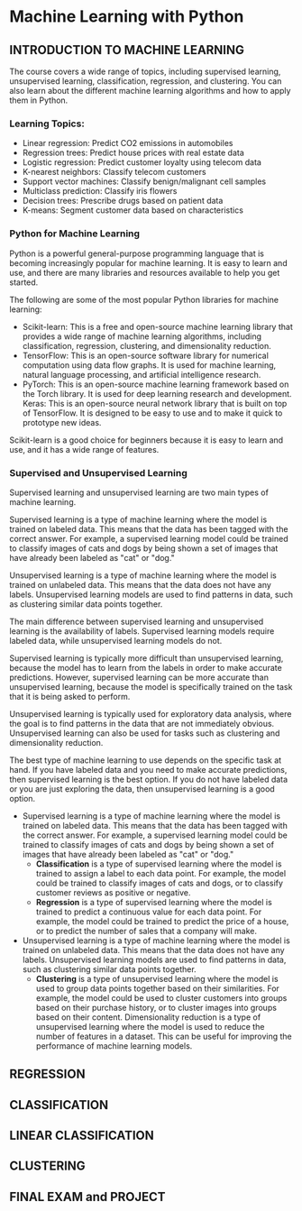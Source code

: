 # Machine Learning with Python

## INTRODUCTION TO MACHINE LEARNING 

The course covers a wide range of topics, including supervised learning, unsupervised learning, classification, regression, and clustering. You can also learn about the different machine learning algorithms and how to apply them in Python.

### Learning Topics:
- Linear regression: Predict CO2 emissions in automobiles
- Regression trees: Predict house prices with real estate data
- Logistic regression: Predict customer loyalty using telecom data
- K-nearest neighbors: Classify telecom customers
- Support vector machines: Classify benign/malignant cell samples
- Multiclass prediction: Classify iris flowers
- Decision trees: Prescribe drugs based on patient data
- K-means: Segment customer data based on characteristics


### Python for Machine Learning

Python is a powerful general-purpose programming language that is becoming increasingly popular for machine learning. It is easy to learn and use, and there are many libraries and resources available to help you get started.

The following are some of the most popular Python libraries for machine learning:

- Scikit-learn: This is a free and open-source machine learning library that provides a wide range of machine learning algorithms, including classification, regression, clustering, and dimensionality reduction.
- TensorFlow: This is an open-source software library for numerical computation using data flow graphs. It is used for machine learning, natural language processing, and artificial intelligence research.
- PyTorch: This is an open-source machine learning framework based on the Torch library. It is used for deep learning research and development.
Keras: This is an open-source neural network library that is built on top of TensorFlow. It is designed to be easy to use and to make it quick to prototype new ideas.

Scikit-learn is a good choice for beginners because it is easy to learn and use, and it has a wide range of features.

### Supervised and Unsupervised Learning

Supervised learning and unsupervised learning are two main types of machine learning.

Supervised learning is a type of machine learning where the model is trained on labeled data. This means that the data has been tagged with the correct answer. For example, a supervised learning model could be trained to classify images of cats and dogs by being shown a set of images that have already been labeled as "cat" or "dog."

Unsupervised learning is a type of machine learning where the model is trained on unlabeled data. This means that the data does not have any labels. Unsupervised learning models are used to find patterns in data, such as clustering similar data points together.

The main difference between supervised learning and unsupervised learning is the availability of labels. Supervised learning models require labeled data, while unsupervised learning models do not.

Supervised learning is typically more difficult than unsupervised learning, because the model has to learn from the labels in order to make accurate predictions. However, supervised learning can be more accurate than unsupervised learning, because the model is specifically trained on the task that it is being asked to perform.

Unsupervised learning is typically used for exploratory data analysis, where the goal is to find patterns in the data that are not immediately obvious. Unsupervised learning can also be used for tasks such as clustering and dimensionality reduction.

The best type of machine learning to use depends on the specific task at hand. If you have labeled data and you need to make accurate predictions, then supervised learning is the best option. If you do not have labeled data or you are just exploring the data, then unsupervised learning is a good option.

- Supervised learning is a type of machine learning where the model is trained on labeled data. This means that the data has been tagged with the correct answer. For example, a supervised learning model could be trained to classify images of cats and dogs by being shown a set of images that have already been labeled as "cat" or "dog."
    - **Classification** is a type of supervised learning where the model is trained to assign a label to each data point. For example, the model could be trained to classify images of cats and dogs, or to classify customer reviews as positive or negative.
    - **Regression** is a type of supervised learning where the model is trained to predict a continuous value for each data point. For example, the model could be trained to predict the price of a house, or to predict the number of sales that a company will make.
- Unsupervised learning is a type of machine learning where the model is trained on unlabeled data. This means that the data does not have any labels. Unsupervised learning models are used to find patterns in data, such as clustering similar data points together.
    - **Clustering** is a type of unsupervised learning where the model is used to group data points together based on their similarities. For example, the model could be used to cluster customers into groups based on their purchase history, or to cluster images into groups based on their content.
Dimensionality reduction is a type of unsupervised learning where the model is used to reduce the number of features in a dataset. This can be useful for improving the performance of machine learning models.

## REGRESSION


## CLASSIFICATION


## LINEAR CLASSIFICATION


## CLUSTERING


## FINAL EXAM and PROJECT